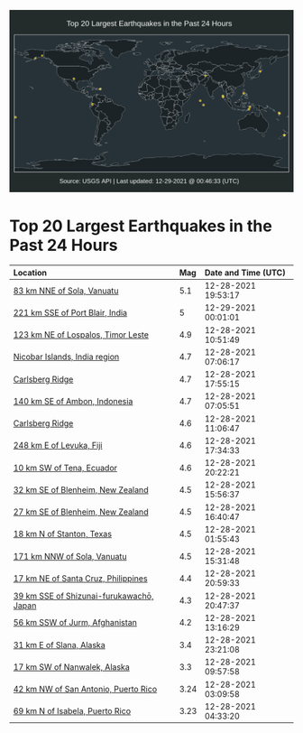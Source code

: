![Map](./map.png)

# Top 20 Largest Earthquakes in the Past 24 Hours

| Location | Mag | Date and Time (UTC) |
|:---|:---|:---|
| [83 km NNE of Sola, Vanuatu](https://earthquake.usgs.gov/earthquakes/eventpage/us6000gfwv) | 5.1 | 12-28-2021 19:53:17 |
| [221 km SSE of Port Blair, India](https://earthquake.usgs.gov/earthquakes/eventpage/us6000gfza) | 5 | 12-29-2021 00:01:01 |
| [123 km NE of Lospalos, Timor Leste](https://earthquake.usgs.gov/earthquakes/eventpage/us6000gfuc) | 4.9 | 12-28-2021 10:51:49 |
| [Nicobar Islands, India region](https://earthquake.usgs.gov/earthquakes/eventpage/us6000gft3) | 4.7 | 12-28-2021 07:06:17 |
| [Carlsberg Ridge](https://earthquake.usgs.gov/earthquakes/eventpage/us6000gfw9) | 4.7 | 12-28-2021 17:55:15 |
| [140 km SE of Ambon, Indonesia](https://earthquake.usgs.gov/earthquakes/eventpage/us6000gft5) | 4.7 | 12-28-2021 07:05:51 |
| [Carlsberg Ridge](https://earthquake.usgs.gov/earthquakes/eventpage/us6000gfuh) | 4.6 | 12-28-2021 11:06:47 |
| [248 km E of Levuka, Fiji](https://earthquake.usgs.gov/earthquakes/eventpage/us6000gfwa) | 4.6 | 12-28-2021 17:34:33 |
| [10 km SW of Tena, Ecuador](https://earthquake.usgs.gov/earthquakes/eventpage/us6000gfxf) | 4.6 | 12-28-2021 20:22:21 |
| [32 km SE of Blenheim, New Zealand](https://earthquake.usgs.gov/earthquakes/eventpage/us6000gfvp) | 4.5 | 12-28-2021 15:56:37 |
| [27 km SE of Blenheim, New Zealand](https://earthquake.usgs.gov/earthquakes/eventpage/us6000gfvy) | 4.5 | 12-28-2021 16:40:47 |
| [18 km N of Stanton, Texas](https://earthquake.usgs.gov/earthquakes/eventpage/tx2021zjsk) | 4.5 | 12-28-2021 01:55:43 |
| [171 km NNW of Sola, Vanuatu](https://earthquake.usgs.gov/earthquakes/eventpage/us6000gfvm) | 4.5 | 12-28-2021 15:31:48 |
| [17 km NE of Santa Cruz, Philippines](https://earthquake.usgs.gov/earthquakes/eventpage/us6000gfxs) | 4.4 | 12-28-2021 20:59:33 |
| [39 km SSE of Shizunai-furukawachō, Japan](https://earthquake.usgs.gov/earthquakes/eventpage/us6000gfxq) | 4.3 | 12-28-2021 20:47:37 |
| [56 km SSW of Jurm, Afghanistan](https://earthquake.usgs.gov/earthquakes/eventpage/us6000gfv9) | 4.2 | 12-28-2021 13:16:29 |
| [31 km E of Slana, Alaska](https://earthquake.usgs.gov/earthquakes/eventpage/ak021gn2d4bx) | 3.4 | 12-28-2021 23:21:08 |
| [17 km SW of Nanwalek, Alaska](https://earthquake.usgs.gov/earthquakes/eventpage/ak021gmu8vh9) | 3.3 | 12-28-2021 09:57:58 |
| [42 km NW of San Antonio, Puerto Rico](https://earthquake.usgs.gov/earthquakes/eventpage/pr2021362004) | 3.24 | 12-28-2021 03:09:58 |
| [69 km N of Isabela, Puerto Rico](https://earthquake.usgs.gov/earthquakes/eventpage/pr2021362005) | 3.23 | 12-28-2021 04:33:20 |

